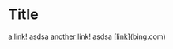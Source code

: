 # Title

[a link!](https://something.com)
asdsa
[another link!](some-page.html)
asdsa
[[link](google.com)](bing.com)
